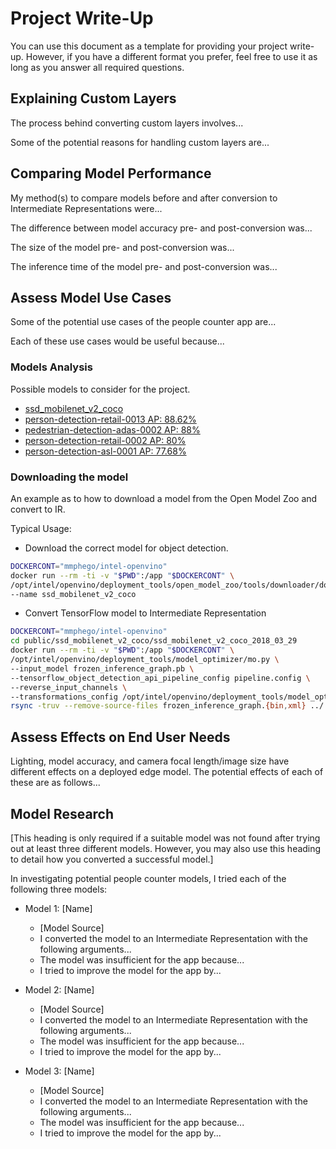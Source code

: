
# Project Write-Up

You can use this document as a template for providing your project write-up. However, if you have a different format you prefer, feel free to use it as long as you answer all required questions.

## Explaining Custom Layers

The process behind converting custom layers involves...

Some of the potential reasons for handling custom layers are...

## Comparing Model Performance

My method(s) to compare models before and after conversion to Intermediate Representations
were...

The difference between model accuracy pre- and post-conversion was...

The size of the model pre- and post-conversion was...

The inference time of the model pre- and post-conversion was...

## Assess Model Use Cases

Some of the potential use cases of the people counter app are...

Each of these use cases would be useful because...

### Models Analysis
Possible models to consider for the project.
- [ssd_mobilenet_v2_coco ](https://github.com/opencv/open_model_zoo/blob/master/models/public/ssd_mobilenet_v2_coco/ssd_mobilenet_v2_coco.md)
- [person-detection-retail-0013 AP: 88.62%](https://github.com/opencv/open_model_zoo/blob/7d235755e2d17f6186b11243a169966e4f05385a/models/intel/person-detection-retail-0013/description/person-detection-retail-0013.md)
- [pedestrian-detection-adas-0002 AP: 88%](https://github.com/opencv/open_model_zoo/blob/7d235755e2d17f6186b11243a169966e4f05385a/models/intel/pedestrian-detection-adas-0002/description/pedestrian-detection-adas-0002.md)
- [person-detection-retail-0002 AP: 80%](https://github.com/opencv/open_model_zoo/blob/7d235755e2d17f6186b11243a169966e4f05385a/models/intel/person-detection-retail-0002/description/person-detection-retail-0002.md)
- [person-detection-asl-0001 AP: 77.68%](https://github.com/opencv/open_model_zoo/blob/7d235755e2d17f6186b11243a169966e4f05385a/models/intel/person-detection-asl-0001/description/person-detection-asl-0001.md)

### Downloading the model

An example as to how to download a model from the Open Model Zoo and convert to IR.

Typical Usage:

- Download the correct model for object detection.
```bash
DOCKERCONT="mmphego/intel-openvino"
docker run --rm -ti -v "$PWD":/app "$DOCKERCONT" \
/opt/intel/openvino/deployment_tools/open_model_zoo/tools/downloader/downloader.py \
--name ssd_mobilenet_v2_coco
```

- Convert TensorFlow model to Intermediate Representation
```bash
DOCKERCONT="mmphego/intel-openvino"
cd public/ssd_mobilenet_v2_coco/ssd_mobilenet_v2_coco_2018_03_29
docker run --rm -ti -v "$PWD":/app "$DOCKERCONT" \
/opt/intel/openvino/deployment_tools/model_optimizer/mo.py \
--input_model frozen_inference_graph.pb \
--tensorflow_object_detection_api_pipeline_config pipeline.config \
--reverse_input_channels \
--transformations_config /opt/intel/openvino/deployment_tools/model_optimizer/extensions/front/tf/ssd_v2_support.json
rsync -truv --remove-source-files frozen_inference_graph.{bin,xml} ../../../models/
```

## Assess Effects on End User Needs

Lighting, model accuracy, and camera focal length/image size have different effects on a deployed edge model. The potential effects of each of these are as follows...

## Model Research

[This heading is only required if a suitable model was not found after trying out at least three different models. However, you may also use this heading to detail how you converted a successful model.]

In investigating potential people counter models, I tried each of the following three models:

- Model 1: [Name]
  - [Model Source]
  - I converted the model to an Intermediate Representation with the following arguments...
  - The model was insufficient for the app because...
  - I tried to improve the model for the app by...

- Model 2: [Name]
  - [Model Source]
  - I converted the model to an Intermediate Representation with the following arguments...
  - The model was insufficient for the app because...
  - I tried to improve the model for the app by...

- Model 3: [Name]
  - [Model Source]
  - I converted the model to an Intermediate Representation with the following arguments...
  - The model was insufficient for the app because...
  - I tried to improve the model for the app by...
